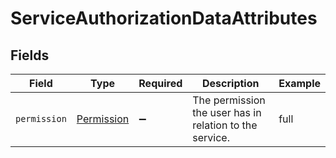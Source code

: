 # ServiceAuthorizationDataAttributes


## Fields

| Field                                                   | Type                                                    | Required                                                | Description                                             | Example                                                 |
| ------------------------------------------------------- | ------------------------------------------------------- | ------------------------------------------------------- | ------------------------------------------------------- | ------------------------------------------------------- |
| `permission`                                            | [Permission](../../models/shared/permission.md)         | :heavy_minus_sign:                                      | The permission the user has in relation to the service. | full                                                    |